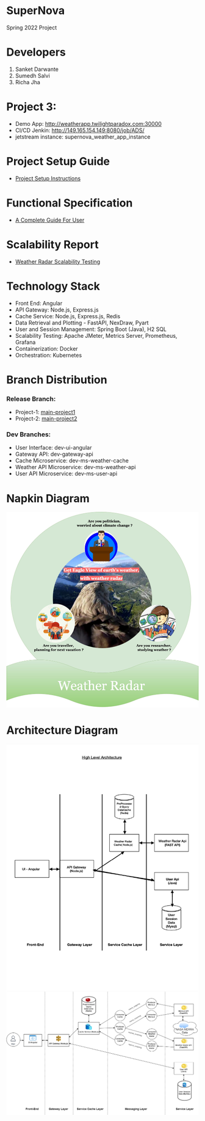 # SuperNova
Spring 2022 Project

# Developers
1. Sanket Darwante
2. Sumedh Salvi
3. Richa Jha

# Project 3:
* Demo App: http://weatherapp.twilightparadox.com:30000
* CI/CD Jenkin: http://149.165.154.149:8080/job/ADS/
* jetstream instance: supernova_weather_app_instance

# Project Setup Guide
* [Project Setup Instructions](https://github.com/airavata-courses/SuperNova/wiki/Weather-Radar-Project-Setup)

# Functional Specification
* [A Complete Guide For User](https://github.com/airavata-courses/SuperNova/blob/dev-wiki-data/wiki/wiki_images/Functional%20Specification.pdf)

# Scalability Report
* [Weather Radar Scalability Testing](https://github.com/airavata-courses/SuperNova/wiki/Project-2:-Weather-Radar-Scalability-Testing)

# Technology Stack
* Front End: Angular
* API Gateway: Node.js, Express.js
* Cache Service: Node.js, Express.js, Redis
* Data Retrieval and Plotting - FastAPI, NexDraw, Pyart
* User and Session Management: Spring Boot (Java), H2 SQL
* Scalability Testing: Apache JMeter, Metrics Server, Prometheus, Grafana
* Containerization: Docker
* Orchestration: Kubernetes 

# Branch Distribution

### Release Branch:<br>
* Project-1: [main-project1](https://github.com/airavata-courses/SuperNova/tree/main-project1)
* Project-2: [main-project2](https://github.com/airavata-courses/SuperNova/tree/main-project2)

### Dev Branches:<br>
* User Interface: dev-ui-angular<br>
* Gateway API: dev-gateway-api<br>
* Cache Microservice: dev-ms-weather-cache<br>
* Weather API Microservice: dev-ms-weather-api<br>
* User API Microservice: dev-ms-user-api

# Napkin Diagram
![](https://github.com/airavata-courses/SuperNova/blob/dev-wiki-data/wiki/wiki_images/napkinDaigram.jpg)


# Architecture Diagram
![](https://github.com/airavata-courses/SuperNova/blob/dev-wiki-data/wiki/wiki_images/Architecture.png)
![](https://github.com/airavata-courses/SuperNova/blob/dev-wiki-data/wiki/wiki_images/Project3-ArchitectureDiagram.png)
